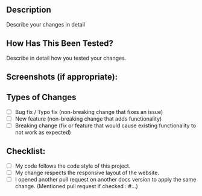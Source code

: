 ## Description

Describe your changes in detail

## How Has This Been Tested?

Describe in detail how you tested your changes.

## Screenshots (if appropriate):

## Types of Changes
<!--- What types of changes does your code introduce? Put an `x` in all the boxes that apply: -->
- [ ] Bug fix / Typo fix (non-breaking change that fixes an issue)
- [ ] New feature (non-breaking change that adds functionality)
- [ ] Breaking change (fix or feature that would cause existing functionality to not work as expected)

## Checklist:
<!--- Go over all the following points, and put an `x` in all the boxes that apply. -->
- [ ] My code follows the code style of this project.
- [ ] My change respects the responsive layout of the website.
- [ ] I opened another pull request on another docs version to apply the same change. (Mentioned pull request if checked : #...)
